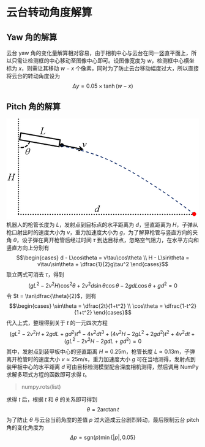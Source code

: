 # 云台转动角度解算

## Yaw 角的解算

云台 yaw 角的变化量解算相对容易，由于相机中心与云台在同一竖直平面上，所以只需让检测框的中心移动至图像中心即可。设图像宽度为 $w$，检测框中心横坐标为 $x$，则需让其移动 $w - x$ 个像素，同时为了防止云台移动幅度过大，所以直接将云台的转动角度设为 $$\Delta y = 0.05\times\tanh\left(w - x\right)$$

## Pitch 角的解算

![斜抛运动](shoot.png)
机器人的枪管长度为 $L$，发射点到目标点的水平距离为 $d$，竖直距离为 $H$，子弹从枪口射出时的速度大小为 $v$，重力加速度大小为 $g$，为了解算枪管与竖直方向的夹角 $\theta$，设子弹在离开枪管后经过时间 $\tau$ 到达目标点，忽略空气阻力，在水平方向和竖直方向上分别有 $$\begin{cases} d - L\cos\theta = v\tau\cos\theta \\ H - L\sin\theta = v\tau\sin\theta + \dfrac{1}{2}g\tau^2 \end{cases}$$ 联立两式可消去 $\tau$，得到 $$\left(gL^2 - 2v^2H\right)\cos^2\theta + 2v^2d\sin\theta\cos\theta - 2gdL\cos\theta + gd^2 = 0$$ 令 $t = \tan\dfrac{\theta}{2}$，则有 $$\begin{cases} \sin\theta = \dfrac{2t}{1+t^2} \\ \cos\theta = \dfrac{1-t^2}{1+t^2} \end{cases}$$ 代入上式，整理得到关于 $t$ 的一元四次方程 $$\left(gL^2 - 2v^2H + 2gdL + gd^2\right)t^4 - 4v^2dt^3 + \left(4v^2H - 2gL^2 + 2gd^2\right)t^2 + 4v^2dt + \left(gL^2 - 2v^2H - 2gdL + gd^2\right) = 0$$ 其中，发射点到装甲板中心的竖直距离 $H \approx 0.25\mathrm m$，枪管长度 $L \approx 0.13\mathrm m$，子弹离开枪管时的速度大小 $v \approx 25\mathrm{m/s}$，重力加速度大小 $g$ 可在当地测得，发射点到装甲板中心的水平距离 $d$ 可由目标检测模型配合深度相机测得，然后调用 NumPy 求解多项式方程的函数即可求得 $t$。

> numpy.rots(list)

求得 $t$ 后，根据 $t$ 和 $\theta$ 的关系即可得到 $$\theta = 2\arctan t$$ 为了防止 $\theta$ 与云台当前角度的差值 $p$ 过大造成云台剧烈转动，最后限制云台 pitch 角的变化角度为 $$\Delta p = \mathrm{sgn}\left(p\right)\min\lbrace|p|, 0.05\rbrace$$
